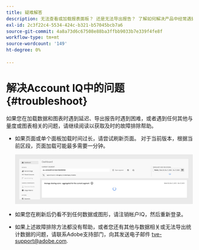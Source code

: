 ```yaml
---
title: 疑难解答
description: 无法查看或加载报表面板？ 还是无法导出报告？ 了解如何解决产品中经常遇到的问题。
exl-id: 2c3f22c4-5534-424c-b321-b57045bcb7a6
source-git-commit: 4a8a73d6c67508e88ba3ffbb9033b7e339f4fe8f
workflow-type: tm+mt
source-wordcount: '149'
ht-degree: 0%

---
```


# 解决Account IQ中的问题 {#troubleshoot}

如果您在加载数据和图表时遇到延迟、导出报告时遇到困难，或者遇到任何其他与量度或图表相关的问题，请继续阅读以获取及时的故障排除帮助。

* 如果页面或单个面板加载时间过长，请尝试刷新页面。 对于当前版本，根据当前区段，页面加载可能最多需要一分钟。

  ![](assets/troubleshoot.png)

* 如果您在刷新后仍看不到任何数据或图形，请注销帐户IQ，然后重新登录。

* 如果上述故障排除方法都没有帮助，或者您还有其他与数据相关或无法导出统计数据的问题，请联系Adobe支持部门，向其发送电子邮件 <tve-support@adobe.com>.
